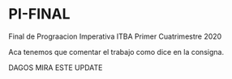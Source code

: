 # PI-FINAL
 Final de Prograacion Imperativa ITBA Primer Cuatrimestre 2020
 
Aca tenemos que comentar el trabajo como dice en la consigna.

DAGOS MIRA ESTE UPDATE